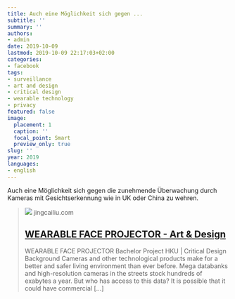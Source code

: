 ```yaml
---
title: Auch eine Möglichkeit sich gegen ...
subtitle: ''
summary: ''
authors:
- admin
date: 2019-10-09
lastmod: 2019-10-09 22:17:03+02:00
categories:
- facebook
tags:
- surveillance
- art and design
- critical design
- wearable technology
- privacy
featured: false
image:
  placement: 1
  caption: ''
  focal_point: Smart
  preview_only: true
slug: ''
year: 2019
languages:
- english
---
```


Auch eine Möglichkeit sich gegen die zunehmende Überwachung durch Kameras mit Gesichtserkennung wie in UK oder China zu wehren.
> [![](http://jingcailiu.com/wp-content/uploads/2020/06/Wearable-face-projector-21may2020-scaled-e1592083294514-1024x340.jpg)](http://jingcailiu.com/?portfolio=wearable-face-projector)
> jingcailiu.com
> ## [WEARABLE FACE PROJECTOR - Art & Design](http://jingcailiu.com/?portfolio=wearable-face-projector)
>
>WEARABLE FACE PROJECTOR Bachelor Project HKU | Critical Design Background Cameras and other technological products make for a better and safer living environment than ever before. Mega databanks and high-resolution cameras in the streets stock hundreds of exabytes a year. But who has access to this data? It is possible that it could have commercial [...]